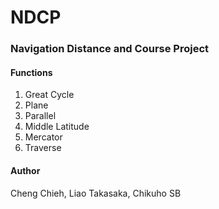 # NDCP
### Navigation Distance and Course Project

#### Functions
1. Great Cycle
2. Plane
3. Parallel
4. Middle Latitude
5. Mercator
6. Traverse

#### Author
Cheng Chieh, Liao
Takasaka, Chikuho
SB
